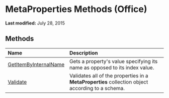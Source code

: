 
# MetaProperties Methods (Office)

 **Last modified:** July 28, 2015


## Methods



|**Name**|**Description**|
|:-----|:-----|
| [GetItemByInternalName](27c6bcd8-8631-1dbe-5df1-67c33b757c03.md)|Gets a property's value specifying its name as opposed to its index value.|
| [Validate](658532c6-c8c0-ff01-3736-4161a09af2bb.md)|Validates all of the properties in a  **MetaProperties** collection object according to a schema.|
